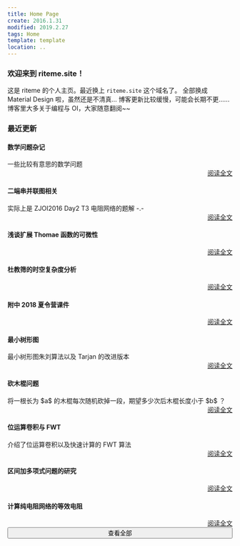 ```yaml
---
title: Home Page
create: 2016.1.31
modified: 2019.2.27
tags: Home
template: template
location: ..
---
```


### 欢迎来到 riteme.site！
这是 riteme 的个人主页。最近换上 `riteme.site` 这个域名了。
全部换成 Material Design 啦，虽然还是不清真...
博客更新比较缓慢，可能会长期不更......
博客里大多关于编程与 OI，大家随意翻阅~~

### 最近更新
<div class="mdl-card mdl-shadow--4dp" style="width: 100%"><div class="mdl-card__title"><h4 class="mdl-card__title-text">数学问题杂记</h4></div><div class="mdl-card__supporting-text">一些比较有意思的数学问题</div><div class="mdl-card__actions mdl-card--border" style="text-align: right"><a class="mdl-button mdl-button--colored mdl-js-button mdl-js-ripple-effect" href="blog/2017-12-16/math-problems.html">阅读全文</a></div></div>
<div class="mdl-card mdl-shadow--4dp" style="width: 100%"><div class="mdl-card__title"><h4 class="mdl-card__title-text">二端串并联图相关</h4></div><div class="mdl-card__supporting-text">实际上是 ZJOI2016 Day2 T3 电阻网络的题解 -.-</div><div class="mdl-card__actions mdl-card--border" style="text-align: right"><a class="mdl-button mdl-button--colored mdl-js-button mdl-js-ripple-effect" href="blog/2019-1-30/series-parallel.html">阅读全文</a></div></div>
<div class="mdl-card mdl-shadow--4dp" style="width: 100%"><div class="mdl-card__title"><h4 class="mdl-card__title-text">浅谈扩展 Thomae 函数的可微性</h4></div><div class="mdl-card__supporting-text"></div><div class="mdl-card__actions mdl-card--border" style="text-align: right"><a class="mdl-button mdl-button--colored mdl-js-button mdl-js-ripple-effect" href="blog/2018-11-24/thomae-function.html">阅读全文</a></div></div>
<div class="mdl-card mdl-shadow--4dp" style="width: 100%"><div class="mdl-card__title"><h4 class="mdl-card__title-text">杜教筛的时空复杂度分析</h4></div><div class="mdl-card__supporting-text"></div><div class="mdl-card__actions mdl-card--border" style="text-align: right"><a class="mdl-button mdl-button--colored mdl-js-button mdl-js-ripple-effect" href="blog/2018-9-11/time-space-complexity-dyh-algo.html">阅读全文</a></div></div>
<div class="mdl-card mdl-shadow--4dp" style="width: 100%"><div class="mdl-card__title"><h4 class="mdl-card__title-text">附中 2018 夏令营课件</h4></div><div class="mdl-card__supporting-text"></div><div class="mdl-card__actions mdl-card--border" style="text-align: right"><a class="mdl-button mdl-button--colored mdl-js-button mdl-js-ripple-effect" href="blog/2018-7-23/sdfzsc-2018.html">阅读全文</a></div></div>
<div class="mdl-card mdl-shadow--4dp" style="width: 100%"><div class="mdl-card__title"><h4 class="mdl-card__title-text">最小树形图</h4></div><div class="mdl-card__supporting-text">最小树形图朱刘算法以及 Tarjan 的改进版本</div><div class="mdl-card__actions mdl-card--border" style="text-align: right"><a class="mdl-button mdl-button--colored mdl-js-button mdl-js-ripple-effect" href="blog/2018-6-18/mdst.html">阅读全文</a></div></div>
<div class="mdl-card mdl-shadow--4dp" style="width: 100%"><div class="mdl-card__title"><h4 class="mdl-card__title-text">砍木棍问题</h4></div><div class="mdl-card__supporting-text">将一根长为 $a$ 的木棍每次随机砍掉一段，期望多少次后木棍长度小于 $b$ ？</div><div class="mdl-card__actions mdl-card--border" style="text-align: right"><a class="mdl-button mdl-button--colored mdl-js-button mdl-js-ripple-effect" href="blog/2018-3-2/cut-the-stick.html">阅读全文</a></div></div>
<div class="mdl-card mdl-shadow--4dp" style="width: 100%"><div class="mdl-card__title"><h4 class="mdl-card__title-text">位运算卷积与 FWT</h4></div><div class="mdl-card__supporting-text">介绍了位运算卷积以及快速计算的 FWT 算法</div><div class="mdl-card__actions mdl-card--border" style="text-align: right"><a class="mdl-button mdl-button--colored mdl-js-button mdl-js-ripple-effect" href="blog/2016-11-25/fwt.html">阅读全文</a></div></div>
<div class="mdl-card mdl-shadow--4dp" style="width: 100%"><div class="mdl-card__title"><h4 class="mdl-card__title-text">区间加多项式问题的研究</h4></div><div class="mdl-card__supporting-text"></div><div class="mdl-card__actions mdl-card--border" style="text-align: right"><a class="mdl-button mdl-button--colored mdl-js-button mdl-js-ripple-effect" href="blog/2018-1-28/interval-polynomial.html">阅读全文</a></div></div>
<div class="mdl-card mdl-shadow--4dp" style="width: 100%"><div class="mdl-card__title"><h4 class="mdl-card__title-text">计算纯电阻网络的等效电阻</h4></div><div class="mdl-card__supporting-text"></div><div class="mdl-card__actions mdl-card--border" style="text-align: right"><a class="mdl-button mdl-button--colored mdl-js-button mdl-js-ripple-effect" href="blog/2017-10-28/resist.html">阅读全文</a></div></div>
<a href="posts.html"><button class="mdl-button mdl-js-button mdl-button--raised mdl-js-ripple-effect mdl-button--colored" style="width: 100%">查看全部</button></a>
